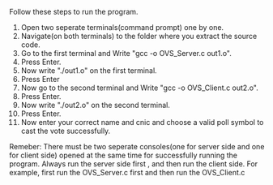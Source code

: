 Follow these steps to run the program.

1. Open two seperate terminals(command prompt) one by one.
2. Navigate(on both terminals) to the folder where you extract the source code.
3. Go to the first terminal and Write "gcc -o OVS_Server.c out1.o".
4. Press Enter.
5. Now write "./out1.o" on the first terminal.
6. Press Enter
7. Now go to the second terminal and Write "gcc -o OVS_Client.c out2.o".
8. Press Enter.
9. Now write "./out2.o" on the second terminal.
10. Press Enter.
11. Now enter your correct name and cnic and choose a valid poll symbol to cast the vote successfully.

Remeber:
There must be two seperate consoles(one for server side and one for client side) opened at the same time for successfully running the program.
Always run the server side first , and then run the client side. For example, first run the OVS_Server.c first and then run the OVS_Client.c 
